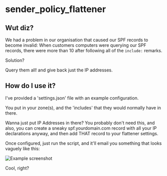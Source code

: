 sender_policy_flattener
=======================

Wut diz?
--------

We had a problem in our organisation that caused our SPF records to become invalid:
When customers computers were querying our SPF records, there were more than 10 after following all of the `include:` remarks.

Solution?

Query them all! and give back just the IP addresses.

How do I use it?
----------------

I've provided a 'settings.json' file with an example configuration.

You put in your zone(s), and the 'includes' that they would normally have in there.

Wanna just put IP Addresses in there? You probably don't need this, and also, you can create a sneaky spf.yourdomain.com record with all your IP declarations anyway, and then add THAT record to your flattener settings.

Once configured, just run the script, and it'll email you something that looks vaguely like this:

![Example screenshot](examples/example.png)

Cool, right?
